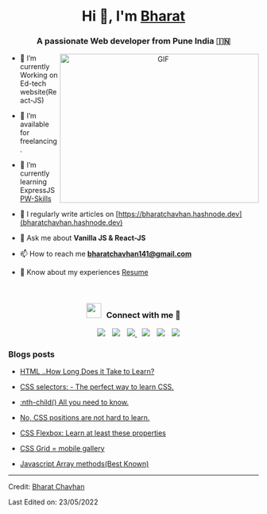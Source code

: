 <h1 align="center">Hi 👋, I'm <a href="https://github.com/iambharatchavhan" target="blank">
Bharat</a></h1>
<h3 align="center">A passionate Web developer from Pune India &#127470;&#127475</h3>


<a target="_blank" align="center">
  <img align="right" top="500" height="300" width="400" alt="GIF" src="https://media.giphy.com/media/SWoSkN6DxTszqIKEqv/giphy.gif">
</a>



- 🌱 I’m currently Working on Ed-tech website(React-JS)

- 🤝 I’m available for freelancing.

- 🌱 I’m currently learning  ExpressJS  <a href="" target="blank">PW-Skills</a>

- 📝 I regularly write articles on [https://bharatchavhan.hashnode.dev](bharatchavhan.hashnode.dev)

- 💬 Ask me about **Vanilla JS & React-JS**

- 📫 How to reach me **bharatchavhan141@gmail.com**

- 📄 Know about my experiences <a href="" target="blank">Resume</a>
<br/>
<h3 align="center" > <img src="https://media.giphy.com/media/iY8CRBdQXODJSCERIr/giphy.gif" width="30" height="30" style="margin-right: 10px;">Connect with me 🤝 </h3>

<p align="center">

 <div align="center"  class="icons-social" style="margin-left: 10px;">
        <a style="margin-left: 10px;"  target="_blank" href="https://www.linkedin.com/in/bharat-chavhan-563a881ba">
			<img src="https://img.icons8.com/doodle/40/000000/linkedin--v2.png"></a>
        <a style="margin-left: 10px;" target="_blank" href="https://github.com/iambharatchavhan">
		<img src="https://img.icons8.com/doodle/40/000000/github--v1.png"></a>
 <a style="margin-left: 10px;" target="_blank" href="">
					<img src="https://img.icons8.com/external-sketchy-juicy-fish/0.6x/external-blog-online-services-sketchy-sketchy-juicy-fish.png">
                    </a>
        <a style="margin-left: 10px;" target="_blank" href="">
			<img src="https://img.icons8.com/doodle/40/000000/instagram-new--v2.png"></a>
		<a style="margin-left: 10px;" target="_blank" href="">
			<img src="https://img.icons8.com/doodle/1x/twitter-squared--v2.png" ></a>
		<a style="margin-left: 10px;" target="_blank" href="">
				<img src="https://img.icons8.com/doodle/1x/youtube--v2.png" ></a>
      </div>

</p>

### Blogs posts

<!-- BLOG-POST-LIST:START -->

- [HTML ..How Long Does it Take to Learn?](https://bharatchavhan.hashnode.dev/html-how-long-does-it-take-to-learn)
    
- [CSS selectors: - The perfect way to learn CSS.](https://bharatchavhan.hashnode.dev/css-selectors-the-perfect-way-to-learn-css)

- [:nth-child() All you need to know.](https://bharatchavhan.hashnode.dev/nth-child-all-you-need-to-know)
       
- [No, CSS positions are not hard to learn.](https://bharatchavhan.hashnode.dev/no-css-positions-are-not-hard-to-learn) 

- [CSS Flexbox: Learn at least these properties](https://bharatchavhan.hashnode.dev/css-flexbox-learn-at-least-these-properties)

- [CSS Grid = mobile gallery](https://bharatchavhan.hashnode.dev/css-grid-mobile-gallery)

- [Javascript Array methods(Best Known)](https://bharatchavhan.hashnode.dev/javascript-array-methods)
<!-- BLOG-POST-LIST:END -->

---

Credit: [Bharat Chavhan](https://github.com/iambharatchavhan)

Last Edited on: 23/05/2022
